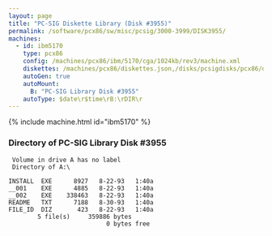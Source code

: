 ```yaml
---
layout: page
title: "PC-SIG Diskette Library (Disk #3955)"
permalink: /software/pcx86/sw/misc/pcsig/3000-3999/DISK3955/
machines:
  - id: ibm5170
    type: pcx86
    config: /machines/pcx86/ibm/5170/cga/1024kb/rev3/machine.xml
    diskettes: /machines/pcx86/diskettes.json,/disks/pcsigdisks/pcx86/diskettes.json
    autoGen: true
    autoMount:
      B: "PC-SIG Library Disk #3955"
    autoType: $date\r$time\rB:\rDIR\r
---
```


{% include machine.html id="ibm5170" %}

### Directory of PC-SIG Library Disk #3955

     Volume in drive A has no label
     Directory of A:\

    INSTALL  EXE      8927   8-22-93   1:40a
    __001    EXE      4885   8-22-93   1:40a
    __002    EXE    338463   8-22-93   1:40a
    README   TXT      7188   8-30-93   1:40a
    FILE_ID  DIZ       423   8-22-93   1:40a
            5 file(s)     359886 bytes
                               0 bytes free

